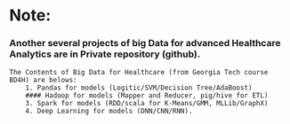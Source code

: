 # **Note:** 
### Another several projects of big Data for advanced Healthcare Analytics are in Private repository (github).
    The Contents of Big Data for Healthcare (from Georgia Tech course BD4H) are belows:
        1. Pandas for models (Logitic/SVM/Decision Tree/AdaBoost)
        #### Hadoop for models (Mapper and Reducer, pig/hive for ETL)
        3. Spark for models (RDD/scala for K-Means/GMM, MLLib/GraphX)
        4. Deep Learning for models (DNN/CNN/RNN).
<br>
<br>
<br>
<br>
<br>
